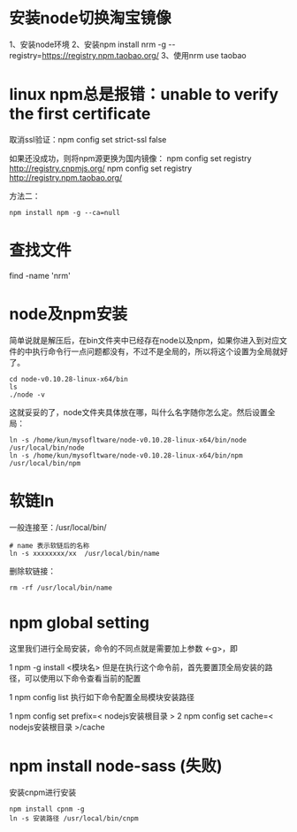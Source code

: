 
# 安装node切换淘宝镜像
1、安装node环境
2、安装npm install nrm -g --registry=https://registry.npm.taobao.org/
3、使用nrm use taobao

# linux npm总是报错：unable to verify the first certificate

取消ssl验证：npm config set strict-ssl false

如果还没成功，则将npm源更换为国内镜像：
npm config set registry http://registry.cnpmjs.org/
npm config set registry http://registry.npm.taobao.org/

方法二：

```
npm install npm -g --ca=null
```

# 查找文件 

find -name 'nrm'


# node及npm安装

简单说就是解压后，在bin文件夹中已经存在node以及npm，如果你进入到对应文件的中执行命令行一点问题都没有，不过不是全局的，所以将这个设置为全局就好了。

```
cd node-v0.10.28-linux-x64/bin
ls
./node -v
```

这就妥妥的了，node文件夹具体放在哪，叫什么名字随你怎么定。然后设置全局：

```
ln -s /home/kun/mysofltware/node-v0.10.28-linux-x64/bin/node /usr/local/bin/node
ln -s /home/kun/mysofltware/node-v0.10.28-linux-x64/bin/npm /usr/local/bin/npm

```

# 软链ln

一般连接至：/usr/local/bin/

```
# name 表示软链后的名称
ln -s xxxxxxxx/xx  /usr/local/bin/name

```

删除软链接：

```
rm -rf /usr/local/bin/name
```

# npm global setting 

这里我们进行全局安装，命令的不同点就是需要加上参数 <-g>，即

1   npm -g install <模块名>
但是在执行这个命令前，首先要置顶全局安装的路径，可以使用以下命令查看当前的配置

1   npm config list
执行如下命令配置全局模块安装路径

1   npm config set prefix=< nodejs安装根目录 >
2   npm config set cache=< nodejs安装根目录 >/cache

# npm install node-sass (失败)

安装cnpm进行安装

```
npm install cpnm -g
ln -s 安装路径 /usr/local/bin/cnpm
```




